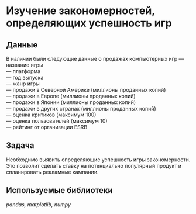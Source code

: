 # Изучение закономерностей, определяющих успешность игр
## Данные
В наличии были следующие данные о продажах компьютерных игр
— название игры\
— платформа\
— год выпуска\
— жанр игры\
— продажи в Северной Америке (миллионы проданных копий)\
— продажи в Европе (миллионы проданных копий)\
— продажи в Японии (миллионы проданных копий)\
— продажи в других странах (миллионы проданных копий)\
— оценка критиков (максимум 100)\
— оценка пользователей (максимум 10)\
— рейтинг от организации ESRB
## Задача
Необходимо выявить определяющие успешность игры закономерности. Это позволит сделать ставку на потенциально популярный продукт и спланировать рекламные кампании.
## Используемые библиотеки
*pandas, matplotlib, numpy*

